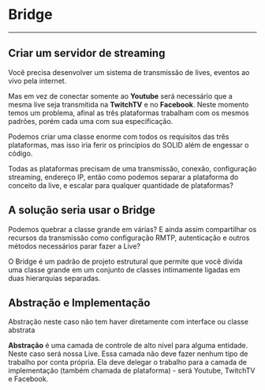 # Bridge
__________________
## Criar um servidor de streaming
Você precisa desenvolver um sistema de transmissão de lives, eventos ao vivo pela internet.

Mas em vez de conectar somente ao **Youtube** será necessário
que a mesma live seja transmitida na **TwitchTV** e no **Facebook**. Neste momento
temos um problema, afinal as três plataformas trabalham com
os mesmos padrões, porém cada uma com sua especificação.

Podemos criar uma classe enorme com todos os requisitos
das três plataformas, mas isso iria ferir os princípios
do SOLID além de engessar o código.

Todas as plataformas precisam de uma transmissão, conexão, configuração
streaming, endereço IP, então como podemos separar a plataforma
do conceito da live, e escalar para qualquer quantidade de 
plataformas?

## A solução seria usar o Bridge

Podemos quebrar a classe grande em várias? E ainda assim compartilhar
os recursos da transmissão como configuração RMTP, autenticação
e outros métodos necessários parar fazer a Live?

O Bridge é um padrão de projeto estrutural que permite que você divida
uma classe grande em um conjunto de classes intimamente ligadas
em duas hierarquias separadas.

## Abstração e Implementação

Abstração neste caso não tem haver diretamente com interface ou classe 
abstrata

**Abstração** é uma camada de controle de alto nível para alguma
entidade. Neste caso será nossa Live. Essa camada não deve fazer 
nenhum tipo de trabalho por conta própria. Ela deve delegar o trabalho
para a camada de implementação (também chamada de plataforma) - será
Youtube, TwitchTV e Facebook.


